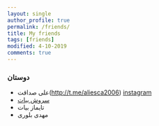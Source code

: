 ```yaml
---
layout: single
author_profile: true
permalink: /friends/
title: My friends 
tags: [friends]
modified: 4-10-2019
comments: true
---
```


### دوستان
* علی صداقت(http://t.me/aliesca2006) 
[instagram](http://instagram.com/aliesca2006)
* [سروش بیات](http://t.me/soroushbayat)
* تایماز بیات
* مهدی بلوری



